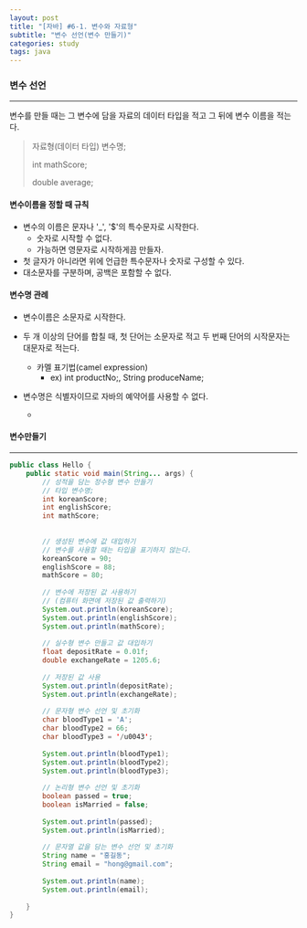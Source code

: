 ```yaml
---
layout: post
title: "[자바] #6-1. 변수와 자료형"
subtitle: "변수 선언(변수 만들기)"
categories: study
tags: java
---
```


### 변수 선언

----

변수를 만들 때는 그 변수에 담을 자료의 데이터 타입을 적고 그 뒤에 변수 이름을 적는다.

> 자료형(데이터 타입) 변수명;
>
> int mathScore;
>
> double average;



#### 변수이름을 정할 때 규칙

* 변수의 이름은 문자나 '_', '$'의 특수문자로 시작한다.
  * 숫자로 시작할 수 없다.
  * 가능하면 영문자로 시작하게끔 만들자.
* 첫 글자가 아니라면 위에 언급한 특수문자나 숫자로 구성할 수 있다.
* 대소문자를 구분하며, 공백은 포함할 수 없다.



#### 변수명 관례

* 변수이름은 소문자로 시작한다.
* 두 개 이상의 단어를 합칠 때, 첫 단어는 소문자로 적고 두 번째 단어의 시작문자는 대문자로 적는다.
  * 카멜 표기법(camel expression)
    * ex) int productNo;, String produceName;

* 변수명은 식별자이므로 자바의 예약어를 사용할 수 없다.

  * [^식별자]: 변수나 상수, 메소드, 사용자가 정의하는 클래스 등을 구분할 수 있는 이름<br>
    [^예약어]:  자바에서 이미 문법적인 용도로 사용되고 있는 언어. 특유의 규칙에 따라 의미가 고정되어 있다.



#### 변수만들기

----

```java
public class Hello {
	public static void main(String... args) {
		// 성적을 담는 정수형 변수 만들기
		// 타입 변수명;
		int koreanScore;
		int englishScore;
		int mathScore;
		
		
		// 생성된 변수에 값 대입하기
		// 변수를 사용할 때는 타입을 표기하지 않는다.
		koreanScore = 90;
		englishScore = 88;
		mathScore = 80;
		
		// 변수에 저장된 값 사용하기
		// (컴퓨터 화면에 저장된 값 출력하기)
		System.out.println(koreanScore);
		System.out.println(englishScore);
		System.out.println(mathScore);
		
		// 실수형 변수 만들고 값 대입하기
		float depositRate = 0.01f;
		double exchangeRate = 1205.6;
		
		// 저장된 값 사용
		System.out.println(depositRate);
		System.out.println(exchangeRate);
		
		// 문자형 변수 선언 및 초기화
		char bloodType1 = 'A';
		char bloodType2 = 66;
		char bloodType3 = '/u0043';
		
		System.out.println(bloodType1);
		System.out.println(bloodType2);
		System.out.println(bloodType3);
		
		// 논리형 변수 선언 및 초기화
		boolean passed = true;
		boolean isMarried = false;
		
		System.out.println(passed);
		System.out.println(isMarried);
		
		// 문자열 값을 담는 변수 선언 및 초기화
		String name = "홍길동";
		String email = "hong@gmail.com";
		
		System.out.println(name);
		System.out.println(email);
		
	}
}
```

